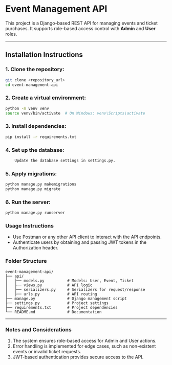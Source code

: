 # Event Management API

This project is a Django-based REST API for managing events and ticket purchases. It supports role-based access control with **Admin** and **User** roles.

---
## Installation Instructions

### 1. Clone the repository:
```bash
git clone <repository_url>
cd event-management-api
```
### 2. Create a virtual environment:
```bash
python -m venv venv
source venv/bin/activate  # On Windows: venv\Scripts\activate
```
### 3. Install dependencies:
```bash
pip install -r requirements.txt
```
### 4. Set up the database:
```bash
    Update the database settings in settings.py.
```
### 5. Apply migrations:
```bash
python manage.py makemigrations
python manage.py migrate
```
### 6. Run the server:
```bash
python manage.py runserver
```
### Usage Instructions
* Use Postman or any other API client to interact with the API endpoints.
* Authenticate users by obtaining and passing JWT tokens in the Authorization header.
### Folder Structure
```
event-management-api/
├── api/
│   ├── models.py          # Models: User, Event, Ticket
│   ├── views.py           # API logic
│   ├── serializers.py     # Serializers for request/response
│   ├── urls.py            # API routing
├── manage.py              # Django management script
├── settings.py            # Project settings
├── requirements.txt       # Project dependencies
└── README.md              # Documentation
```
---
### Notes and Considerations
1. The system ensures role-based access for Admin and User actions.
2. Error handling is implemented for edge cases, such as non-existent events or invalid ticket requests.
3. JWT-based authentication provides secure access to the API.
